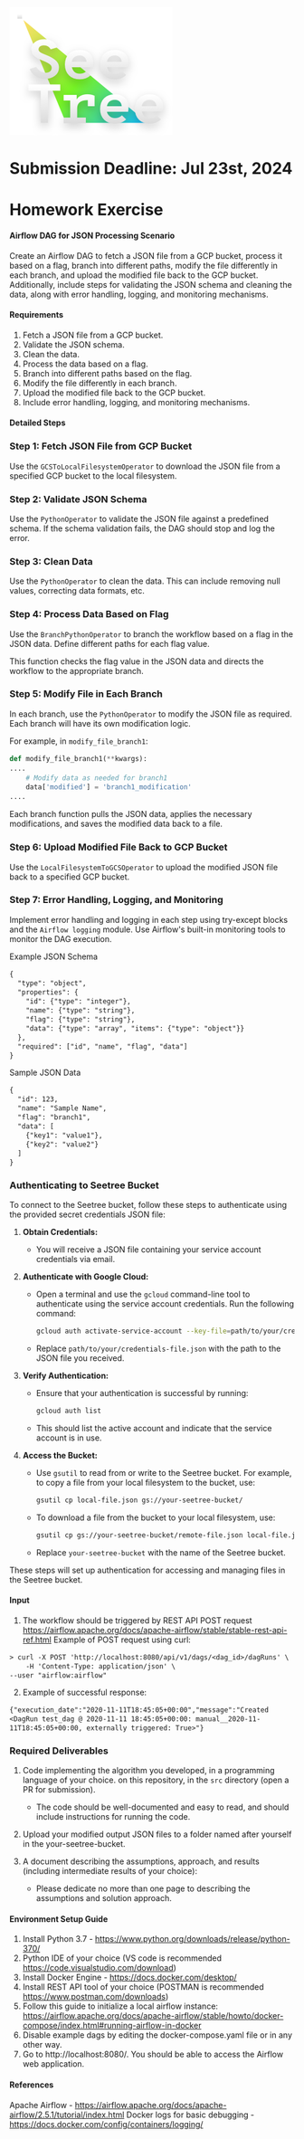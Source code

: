 ![seetree](./assets/seetree_logo.png)

# Submission Deadline: Jul 23st, 2024

# Homework Exercise

#### Airflow DAG for JSON Processing Scenario
Create an Airflow DAG to fetch a JSON file from a GCP bucket, process it based on a flag, branch into different paths, modify the file differently in each branch, and upload the modified file back to the GCP bucket. Additionally, include steps for validating the JSON schema and cleaning the data, along with error handling, logging, and monitoring mechanisms.
#### Requirements
1. Fetch a JSON file from a GCP bucket.
2. Validate the JSON schema.
3. Clean the data.
4. Process the data based on a flag.
5. Branch into different paths based on the flag.
6. Modify the file differently in each branch.
7. Upload the modified file back to the GCP bucket.
8. Include error handling, logging, and monitoring mechanisms.

#### Detailed Steps
### Step 1: Fetch JSON File from GCP Bucket
Use the `GCSToLocalFilesystemOperator` to download the JSON file from a specified GCP bucket to the local filesystem.

### Step 2: Validate JSON Schema
Use the `PythonOperator` to validate the JSON file against a predefined schema. If the schema validation fails, the DAG should stop and log the error.

### Step 3: Clean Data
Use the `PythonOperator` to clean the data. This can include removing null values, correcting data formats, etc.

### Step 4: Process Data Based on Flag
Use the `BranchPythonOperator` to branch the workflow based on a flag in the JSON data. Define different paths for each flag value.


This function checks the flag value in the JSON data and directs the workflow to the appropriate branch.

### Step 5: Modify File in Each Branch
In each branch, use the `PythonOperator` to modify the JSON file as required. Each branch will have its own modification logic.

For example, in `modify_file_branch1`:

```python
def modify_file_branch1(**kwargs):
....
    # Modify data as needed for branch1
    data['modified'] = 'branch1_modification'
....  
```


Each branch function pulls the JSON data, applies the necessary modifications, and saves the modified data back to a file.

### Step 6: Upload Modified File Back to GCP Bucket
Use the `LocalFilesystemToGCSOperator` to upload the modified JSON file back to a specified GCP bucket.

### Step 7: Error Handling, Logging, and Monitoring
Implement error handling and logging in each step using try-except blocks and the `Airflow logging` module. Use Airflow's built-in monitoring tools to monitor the DAG execution.

Example JSON Schema
```
{
  "type": "object",
  "properties": {
    "id": {"type": "integer"},
    "name": {"type": "string"},
    "flag": {"type": "string"},
    "data": {"type": "array", "items": {"type": "object"}}
  },
  "required": ["id", "name", "flag", "data"]
}
```

Sample JSON Data
```
{
  "id": 123,
  "name": "Sample Name",
  "flag": "branch1",
  "data": [
    {"key1": "value1"},
    {"key2": "value2"}
  ]
}
```

### Authenticating to Seetree Bucket

To connect to the Seetree bucket, follow these steps to authenticate using the provided secret credentials JSON file:

1. **Obtain Credentials:**
   - You will receive a JSON file containing your service account credentials via email.

2. **Authenticate with Google Cloud:**
   - Open a terminal and use the `gcloud` command-line tool to authenticate using the service account credentials. Run the following command:
     ```bash
     gcloud auth activate-service-account --key-file=path/to/your/credentials-file.json
     ```
   - Replace `path/to/your/credentials-file.json` with the path to the JSON file you received.

3. **Verify Authentication:**
   - Ensure that your authentication is successful by running:
     ```bash
     gcloud auth list
     ```
   - This should list the active account and indicate that the service account is in use.

4. **Access the Bucket:**
   - Use `gsutil` to read from or write to the Seetree bucket. For example, to copy a file from your local filesystem to the bucket, use:
     ```bash
     gsutil cp local-file.json gs://your-seetree-bucket/
     ```
   - To download a file from the bucket to your local filesystem, use:
     ```bash
     gsutil cp gs://your-seetree-bucket/remote-file.json local-file.json
     ```

   - Replace `your-seetree-bucket` with the name of the Seetree bucket.

These steps will set up authentication for accessing and managing files in the Seetree bucket.

#### Input
1. The workflow should be triggered by REST API POST request 
https://airflow.apache.org/docs/apache-airflow/stable/stable-rest-api-ref.html
Example of POST request using curl:
```
> curl -X POST 'http://localhost:8080/api/v1/dags/<dag_id>/dagRuns' \
   	-H 'Content-Type: application/json' \
--user "airflow:airflow"
```
2. Example of successful response:
```
{"execution_date":"2020-11-11T18:45:05+00:00","message":"Created <DagRun test_dag @ 2020-11-11 18:45:05+00:00: manual__2020-11-11T18:45:05+00:00, externally triggered: True>"}
```


### Required Deliverables

1. Code implementing the algorithm you developed, in a programming language of your choice. 
on this repository, in the `src` directory (open a PR for submission).
    - The code should be well-documented and easy to read, and should include instructions for running the code.
2. Upload your modified output JSON files to a folder named after yourself in the your-seetree-bucket.

3. A document describing the assumptions, approach, and results (including intermediate results of your choice):
   - Please dedicate no more than one page to describing the assumptions and solution approach.

   
#### Environment Setup Guide
1. Install Python 3.7 - https://www.python.org/downloads/release/python-370/
2. Python IDE of your choice (VS code is recommended https://code.visualstudio.com/download)
3. Install Docker Engine - https://docs.docker.com/desktop/
4. Install REST API tool of your choice (POSTMAN is recommended https://www.postman.com/downloads)
5. Follow this guide to initialize a local airflow instance: https://airflow.apache.org/docs/apache-airflow/stable/howto/docker-compose/index.html#running-airflow-in-docker
6. Disable example dags by editing the docker-compose.yaml file or in any other way.
7. Go to http://localhost:8080/. You should be able to access the Airflow web application.


#### References
Apache Airflow - https://airflow.apache.org/docs/apache-airflow/2.5.1/tutorial/index.html
Docker logs for basic debugging -  https://docs.docker.com/config/containers/logging/
